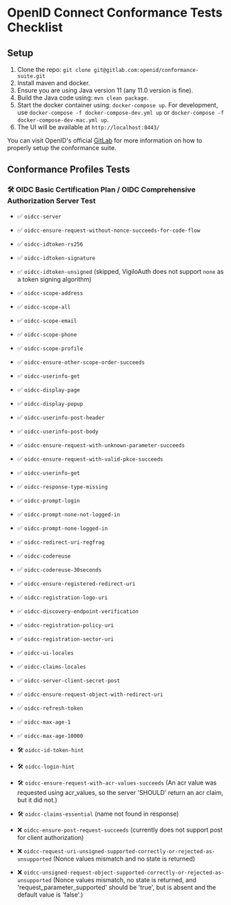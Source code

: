 # OpenID Connect Conformance Tests Checklist

## Setup
1. Clone the repo: `git clone git@gitlab.com:openid/conformance-suite.git`
2. Install maven and docker.
3. Ensure you are using Java version 11 (any 11.0 version is fine).
4. Build the Java code using: `mvn clean package`.
5. Start the docker container using: `docker-compose up`. For development, use `docker-compose -f docker-compose-dev.yml up` or `docker-compose -f docker-compose-dev-mac.yml up`.
6. The UI will be available at `http://localhost:8443/`

You can visit OpenID's official [GitLab](https://gitlab.com/openid/conformance-suite/-/wikis/Developers/Build-&-Run) for more information on how to properly setup the conformance suite.

## Conformance Profiles Tests
### 🛠️ OIDC Basic Certification Plan / OIDC Comprehensive Authorization Server Test
- ✅ `oidcc-server`
- ✅ `oidcc-ensure-request-without-nonce-succeeds-for-code-flow`
- ✅ `oidcc-idtoken-rs256`
- ✅ `oidcc-idtoken-signature`
- ✅ `oidcc-idtoken-unsigned` (skipped, VigiloAuth does not support `none` as a token signing algorithm)
- ✅ `oidcc-scope-address`
- ✅ `oidcc-scope-all`
- ✅ `oidcc-scope-email`
- ✅ `oidcc-scope-phone`
- ✅ `oidcc-scope-profile`
- ✅ `oidcc-ensure-other-scope-order-succeeds`
- ✅ `oidcc-userinfo-get`
- ✅ `oidcc-display-page`
- ✅ `oidcc-display-popup`
- ✅ `oidcc-userinfo-post-header`
- ✅ `oidcc-userinfo-post-body`
- ✅ `oidcc-ensure-request-with-unknown-parameter-succeeds`
- ✅ `oidcc-ensure-request-with-valid-pkce-succeeds`
- ✅ `oidcc-userinfo-get`
- ✅ `oidcc-response-type-missing`
- ✅ `oidcc-prompt-login`
- ✅ `oidcc-prompt-none-not-logged-in`
- ✅ `oidcc-prompt-none-logged-in`
- ✅ `oidcc-redirect-uri-regfrag`
- ✅ `oidcc-codereuse`
- ✅ `oidcc-codereuse-30seconds`
- ✅ `oidcc-ensure-registered-redirect-uri`
- ✅ `oidcc-registration-logo-uri`
- ✅ `oidcc-discovery-endpoint-verification`
- ✅ `oidcc-registration-policy-uri`
- ✅ `oidcc-registration-sector-uri`
- ✅ `oidcc-ui-locales`
- ✅ `oidcc-claims-locales`
- ✅ `oidcc-server-client-secret-post`
- ✅ `oidcc-ensure-request-object-with-redirect-uri`
- ✅ `oidcc-refresh-token`
- ✅ `oidcc-max-age-1` 
- ✅ `oidcc-max-age-10000` 

- 🛠️ `oidcc-id-token-hint`
- 🛠️ `oidcc-login-hint`
- 🛠️ `oidcc-ensure-request-with-acr-values-succeeds` (An acr value was requested using acr_values, so the server 'SHOULD' return an acr claim, but it did not.)
- 🛠️ `oidcc-claims-essential` (name not found in response)

- ❌ `oidcc-ensure-post-request-succeeds` (currently does not support post for client authorization)
- ❌ `oidcc-request-uri-unsigned-supported-correctly-or-rejected-as-unsupported` (Nonce values mismatch and no state is returned)
- ❌ `oidcc-unsigned-request-object-supported-correctly-or-rejected-as-unsupported` (Nonce values mismatch, no state is returned, and 'request_parameter_supported' should be 'true', but is absent and the default value is 'false'.)

